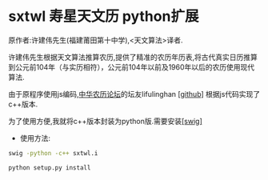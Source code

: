 sxtwl 寿星天文历 python扩展
====
原作者:许建伟先生(福建莆田第十中学),<天文算法>译者.

许建伟先生根据天文算法推算农历,提供了精准的农历年历表,将古代真实日历推算到公元前104年（与实历相符），公元前104年以前及1960年以后的农历使用现代算法.

由于原程序使用js编码,[中华农历论坛](https://github.com/yuangu/sxtwl_cpp)的坛友lifulinghan [[github]](https://github.com/yuangu/sxtwl_cpp) 根据js代码实现了c++版本.

为了使用方便,我就将c++版本封装为python版.需要安装[[swig]](www.swig.org)


* 使用方法:
```Bash
swig -python -c++ sxtwl.i

python setup.py install
```